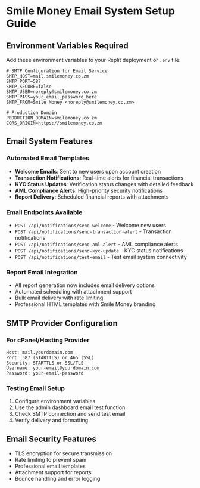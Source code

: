 # Smile Money Email System Setup Guide

## Environment Variables Required

Add these environment variables to your Replit deployment or `.env` file:

```env
# SMTP Configuration for Email Service
SMTP_HOST=mail.smilemoney.co.zm
SMTP_PORT=587
SMTP_SECURE=false
SMTP_USER=noreply@smilemoney.co.zm
SMTP_PASS=your_email_password_here
SMTP_FROM=Smile Money <noreply@smilemoney.co.zm>

# Production Domain
PRODUCTION_DOMAIN=smilemoney.co.zm
CORS_ORIGIN=https://smilemoney.co.zm
```

## Email System Features

### Automated Email Templates
- **Welcome Emails**: Sent to new users upon account creation
- **Transaction Notifications**: Real-time alerts for financial transactions
- **KYC Status Updates**: Verification status changes with detailed feedback
- **AML Compliance Alerts**: High-priority security notifications
- **Report Delivery**: Scheduled financial reports with attachments

### Email Endpoints Available
- `POST /api/notifications/send-welcome` - Welcome new users
- `POST /api/notifications/send-transaction-alert` - Transaction notifications
- `POST /api/notifications/send-aml-alert` - AML compliance alerts
- `POST /api/notifications/send-kyc-update` - KYC status notifications
- `POST /api/notifications/test-email` - Test email system connectivity

### Report Email Integration
- All report generation now includes email delivery options
- Automated scheduling with attachment support
- Bulk email delivery with rate limiting
- Professional HTML templates with Smile Money branding

## SMTP Provider Configuration

### For cPanel/Hosting Provider
```
Host: mail.yourdomain.com
Port: 587 (STARTTLS) or 465 (SSL)
Security: STARTTLS or SSL/TLS
Username: your-email@yourdomain.com
Password: your-email-password
```

### Testing Email Setup
1. Configure environment variables
2. Use the admin dashboard email test function
3. Check SMTP connection and send test email
4. Verify delivery and formatting

## Email Security Features
- TLS encryption for secure transmission
- Rate limiting to prevent spam
- Professional email templates
- Attachment support for reports
- Bounce handling and error logging
